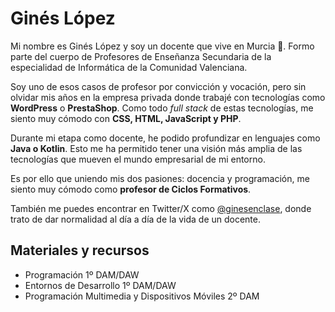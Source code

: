 # Ginés López

Mi nombre es Ginés López y soy un docente que vive en Murcia 🍋. Formo parte del cuerpo de Profesores de Enseñanza Secundaria de la especialidad de Informática de la Comunidad Valenciana.

Soy uno de esos casos de profesor por convicción y vocación, pero sin olvidar mis años en la empresa privada donde trabajé con tecnologías como **WordPress** o **PrestaShop**. Como todo *full stack* de estas tecnologías, me siento muy cómodo con **CSS, HTML, JavaScript y PHP**.

Durante mi etapa como docente, he podido profundizar en lenguajes como **Java o Kotlin**. Esto me ha permitido tener una visión más amplia de las tecnologías que mueven el mundo empresarial de mi entorno.

Es por ello que uniendo mis dos pasiones: docencia y programación, me siento muy cómodo como **profesor de Ciclos Formativos**.

También me puedes encontrar en Twitter/X como [@ginesenclase](https://twitter.com/ginesenclase), donde trato de dar normalidad al día a día de la vida de un docente.

## Materiales y recursos

- Programación 1º DAM/DAW
- Entornos de Desarrollo 1º DAM/DAW
- Programación Multimedia y Dispositivos Móviles 2º DAM

